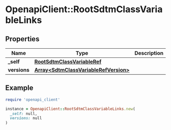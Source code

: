 # OpenapiClient::RootSdtmClassVariableLinks

## Properties

| Name | Type | Description | Notes |
| ---- | ---- | ----------- | ----- |
| **_self** | [**RootSdtmClassVariableRef**](RootSdtmClassVariableRef.md) |  | [optional] |
| **versions** | [**Array&lt;SdtmClassVariableRefVersion&gt;**](SdtmClassVariableRefVersion.md) |  | [optional] |

## Example

```ruby
require 'openapi_client'

instance = OpenapiClient::RootSdtmClassVariableLinks.new(
  _self: null,
  versions: null
)
```

